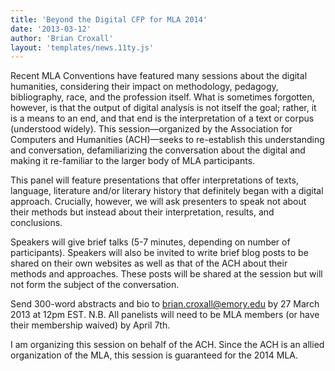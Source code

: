 ```yaml
---
title: 'Beyond the Digital CFP for MLA 2014'
date: '2013-03-12'
author: 'Brian Croxall'
layout: 'templates/news.11ty.js'
---
```

Recent MLA Conventions have featured many sessions about the digital humanities, considering their impact on methodology, pedagogy, bibliography, race, and the profession itself. What is sometimes forgotten, however, is that the output of digital analysis is not itself the goal; rather, it is a means to an end, and that end is the interpretation of a text or corpus (understood widely). This session—organized by the Association for Computers and Humanities (ACH)—seeks to re-establish this understanding and conversation, defamiliarizing the conversation about the digital and making it re-familiar to the larger body of MLA participants.

This panel will feature presentations that offer interpretations of texts, language, literature and/or literary history that definitely began with a digital approach. Crucially, however, we will ask presenters to speak not about their methods but instead about their interpretation, results, and conclusions.

Speakers will give brief talks (5-7 minutes, depending on number of participants). Speakers will also be invited to write brief blog posts to be shared on their own websites as well as that of the ACH about their methods and approaches. These posts will be shared at the session but will not form the subject of the conversation.

Send 300-word abstracts and bio to [brian.croxall@emory.edu](mailto:brian.croxall@emory.edu) by 27 March 2013 at 12pm EST. N.B. All panelists will need to be MLA members (or have their membership waived) by April 7th.

I am organizing this session on behalf of the ACH. Since the ACH is an allied organization of the MLA, this session is guaranteed for the 2014 MLA.
